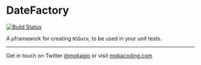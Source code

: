 # DateFactory

[![Build Status](https://travis-ci.org/mokagio/DateFactory.svg?branch=master)](https://travis-ci.org/mokagio/DateFactory)

A μframework for creating `NSDate`, to be used in your unit tests.

---

Get in touch on Twitter [@mokagio](https://twitter.com/mokagio) or visit [mokacoding.com](http://mokacoding.com)
